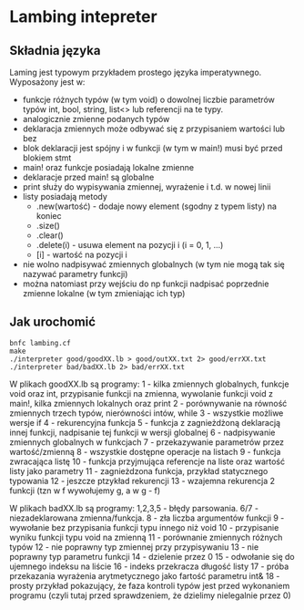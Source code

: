 # Lambing intepreter

## Składnia języka
Laming jest typowym przykładem prostego języka imperatywnego. Wyposażony jest w:
- funkcje różnych typów (w tym void) o dowolnej liczbie parametrów typów int, bool, string, list<> lub referencji na te typy.
- analogicznie zmienne podanych typów
- deklaracja zmiennych może odbywać się z przypisaniem wartości lub bez
- blok deklaracji jest spójny i w funkcji (w tym w main!) musi być przed blokiem stmt
- main! oraz funkcje posiadają lokalne zmienne
- deklaracje przed main! są globalne
- print służy do wypisywania zmiennej, wyrażenie i t.d. w nowej linii
- listy posiadają metody 
	* .new(wartość) - dodaje nowy element (sgodny z typem listy) na koniec
	* .size()
	* .clear()
	* .delete(i) - usuwa element na pozycji i (i = 0, 1, ...)
	* [i] - wartość na pozycji i
- nie wolno nadpisywać zmiennych globalnych (w tym nie mogą tak się nazywać parametry funkcji)
- można natomiast przy wejściu do np funkcji nadpisać poprzednie zmienne lokalne (w tym zmieniając ich typ)

## Jak urochomić

```
bnfc lambing.cf
make
./interpreter good/goodXX.lb > good/outXX.txt 2> good/errXX.txt
./interpreter bad/badXX.lb 2> bad/errXX.txt
```

W plikach goodXX.lb są programy:
1 - kilka zmiennych globalnych, funkcje void oraz int, przypisanie funkcji na zmienna, wywolanie funkcji void z main!, kilka zmiennych lokalnych oraz print
2 - porównywanie na równość zmiennych trzech typów, nierówności intów, while
3 - wszystkie możliwe wersje if
4 - rekurencyjna funkcja
5 - funkcja z zagnieżdżoną deklaracją innej funkcji, nadpisanie tej funkcji w wersji globalnej
6 - nadpisywanie zmiennych globalnych w funkcjach
7 - przekazywanie parametrów przez wartość/zmienną
8 - wszystkie dostępne operacje na listach
9 - funkcja zwracająca listę
10 - funkcja przyjmująca referencje na liste oraz wartość listy jako parametry
11 - zagnieżdzona funkcja, przykład statycznego typowania 
12 - jeszcze ptzykład rekurencji
13 - wzajemna rekurencja 2 funkcji (tzn w f wywołujemy g, a w g - f)


W plikach badXX.lb są programy:
1,2,3,5 - błędy parsowania.
6/7 - niezadeklarowana zmienna/funkcja.
8 - zła liczba argumentów funkcji
9 - wywołanie bez przypisania funkcji typu innego niż void
10 - przypisanie wyniku funkcji typu void na zmienną
11 - porównanie zmiennych różnych typów
12 - nie poprawny typ zmiennej przy przypisywaniu
13 - nie poprawny typ parametru funkcji
14 - dzielenie przez 0
15 - odwołanie się do ujemnego indeksu na liście
16 - indeks przekracza długość listy
17 - próba przekazania wyrażenia arytmetycznego jako fartość parametru int&
18 - prosty przykład pokazujący, że faza kontroli typów jest przed wykonaniem programu (czyli tutaj przed sprawdzeniem, że dzielimy nielegalnie przez 0)
